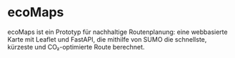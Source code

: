 # ecoMaps
ecoMaps ist ein Prototyp für nachhaltige Routenplanung: eine webbasierte Karte mit Leaflet und FastAPI, die mithilfe von SUMO die schnellste, kürzeste und CO₂-optimierte Route berechnet.
